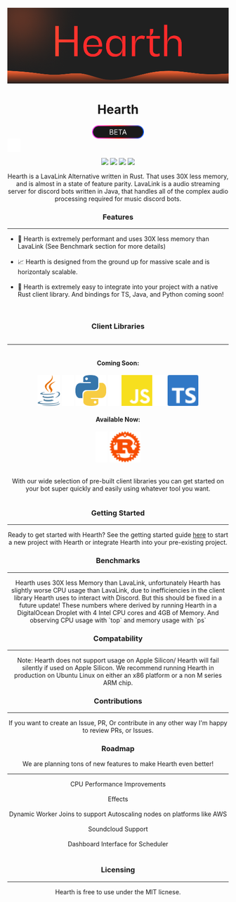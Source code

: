 ![alt text](assets/logo.png)
<h1 align="center">
    Hearth
</h1>
<div align="center">
<img src="assets/beta.png" align="center" height="30" />
</div>
<img src="assets/spacer_vertical.png" align="center" height="30" />
<p align="center">
<img src="https://camo.githubusercontent.com/a91b4f5528c26920b6b8fa617267a7193a5bddd70a4d013dcf616c91af39fc22/68747470733a2f2f696d672e736869656c64732e696f2f62616467652f636f7665726167652d38302532352d79656c6c6f77677265656e"/>
<img src="https://camo.githubusercontent.com/8733716e2fd7444a0f383a9e5f43779a016bae35ddde4e1cc32a4f90bd9bb775/68747470733a2f2f696d672e736869656c64732e696f2f62616467652f76657273696f6e2d312e322e332d626c7565"/>
<img src="https://camo.githubusercontent.com/e15a935f2751eef0e60660dbf1186b2a27a3cc996b423872ec5249a70a97bfe7/68747470733a2f2f696d672e736869656c64732e696f2f62616467652f646570656e64656e636965732d6f75742532306f66253230646174652d6f72616e6765"/>
<img src="https://camo.githubusercontent.com/107e932aa93175670d273c86cae8be4c96f156da7e13b9b8223b63fa23563fb0/68747470733a2f2f696d672e736869656c64732e696f2f62616467652f636f646163792d422d677265656e"
</p>
<p align="center">
Hearth is a LavaLink Alternative written in Rust. That uses 30X less memory, and is almost in a state of feature parity. LavaLink is a audio streaming server for discord bots written in Java, that handles all of the complex audio processing required for music discord bots.
</p>
<h3 align="center">Features</h3>
<hr/>
<p align="center" >
<ul>
  <li>💨 Hearth is extremely performant and uses 30X less memory than LavaLink (See Benchmark section for more details)</li><br/>
  <li>📈 Hearth is designed from the ground up for massive scale and is horizontaly scalable.</li><br/>
  <li >🔧 Hearth is extremely easy to integrate into your project with a native Rust client library. And bindings for TS, Java, and Python coming soon!</li><br/>
</ul>
<div style="display: flex;align-content: center;justify-content: center;">
    <div style="display: flex;flex-direction: column;">
        <h3 align="center">Client Libraries</h3>
        <hr/>
        <div align="center">
            <h4>Coming Soon:</h4>
            <img height="70" src="assets/java.svg"/>
            <img  height="70"  src="assets/spacer.png"/>
            <img height="70" src="assets/python.png"/>
            <img  height="70"  src="assets/spacer.png"/>
            <img  height="70"  src="assets/javascript.svg"/>
            <img  height="70"  src="assets/spacer.png"/>
            <img  height="70"  src="assets/typescript.svg"/>
            <h4>Available Now:</h4>
            <img  height="70"  src="assets/spacer.png"/>
            <img  height="70"  src="assets/rust.svg"/>
        </div>
        <br/>
        <p align="center" >
            With our wide selection of pre-built client libraries you can get started on your bot super quickly and easily using whatever tool you want. 
        </p>
    </div>
</div>

<h3 align="center">Getting Started</h3>
<hr/>
<p align="center" >
Ready to get started with Hearth? See the getting started guide <a href="https://github.com/Hearth-Industries/Hearth/blob/master/GETTING_STARTED.md">here</a> to start a new project with Hearth or integrate Hearth into your pre-existing project.
</p>
<h3 align="center">Benchmarks</h3>
<hr/>
<p align="center" >
Hearth uses 30X less Memory than LavaLink, unfortunately Hearth has slightly worse CPU usage than LavaLink, due to inefficiencies
in the client library Hearth uses to interact with Discord. But this should be fixed in a future update! These numbers where derived by running Hearth in a DigitalOcean Droplet with 4 Intel CPU cores and 4GB of Memory. And observing CPU usage with `top` and memory usage with `ps`
</p>
<h3 align="center">Compatability</h3>
<hr/>
<p align="center" >
Note: Hearth does not support usage on Apple Silicon/ Hearth will fail silently if used on Apple Silicon. We recommend running Hearth in production on Ubuntu Linux on either an x86 platform or a non M series ARM chip.
<h3 align="center">Contributions</h3>
<hr/>
<p align="center" >
If you want to create an Issue, PR, Or contribute in any other way I'm happy to review PRs, or Issues.
</p>
<h3 align="center">Roadmap</h3>
<p align="center" >
We are planning tons of new features to make Hearth even better!
<hr/>
<p align="center" >
  CPU Performance Improvements<br/><br/>
  Effects<br/><br/>
  Dynamic Worker Joins to support Autoscaling nodes on platforms like AWS<br/><br/>
  Soundcloud Support<br/><br/>
  Dashboard Interface for Scheduler <br/><br/>
<h3 align="center">Licensing</h3>
<hr/>
<p align="center" >
Hearth is free to use under the MIT licnese.
</p>
